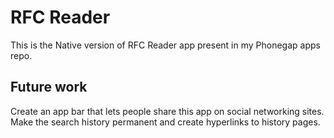 RFC Reader
==========

This is the Native version of RFC Reader app present in my Phonegap apps repo.

Future work
-----------

Create an app bar that lets people share this app on social networking sites.
Make the search history permanent and create hyperlinks to history pages.